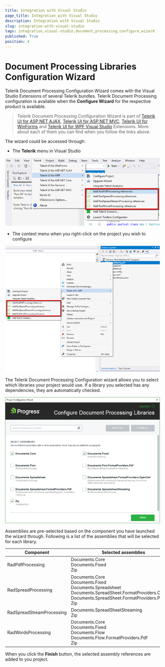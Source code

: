 ```yaml
---
title: Integration with Visual Studio
page_title: Integration with Visual Studio
description: Integration with Visual Studio
slug: integration-with-visual-studio
tags: integration,visual-studio,document,processing,configure,wizard
published: True
position: 4
---
```

# Document Processing Libraries Configuration Wizard

Telerik Document Processing Configuration Wizard comes with the Visual Studio Extensions of several Telerik bundles. Telerik Document Processing configuration is available when the **Configure Wizard** for the respective product is available.

> Telerik Document Processing Configuration Wizard is part of [Telerik UI for ASP.NET AJAX](https://docs.telerik.com/devtools/aspnet-ajax/general-information/integration-with-visual-studio/visual-studio-extensions/overview), [Telerik UI for ASP.NET MVC](https://docs.telerik.com/aspnet-mvc/vs-integration/introduction), [Telerik UI for WinForms](https://docs.telerik.com/devtools/winforms/installation-deployment-and-distribution/visual-studio-extensions/overview) and [Telerik UI for WPF Visual Studio](https://docs.telerik.com/devtools/wpf/visual-studio-extensions/for-wpf-vs-extensions-overview-wpf) Extensions. More about each of them you can find when you follow the links above.

The wizard could be accessed through:

- The **Telerik** menu in Visual Studio

![DPL Configure Wizard](../images/configure_wizard_telerik_menu_access.png)

- The context menu when you right-click on the project you wish to configure

![DPL Configure Wizard](../images/configure_wizard_context_menu_access.png)

The Telerik Document Processing Configuration wizard allows you to select which libraries your project would use. If a library you selected has any dependencies, they are automatically checked.

![DPL Configure Wizard Main Page](../images/dpl_configure_wizard.png)

Assemblies are pre-selected based on the component you have launched the wizard through. Following is a list of the assemblies that will be selected for each library.

|Component  |Selected assemblies  |
|---------|---------|
|RadPdfProcessing    |Documents.Core<br>Documents.Fixed<br>Zip         |
|RadSpreadProcessing     |    Documents.Core<br>Documents.Fixed<br>Documents.Spreadsheet<br>Documents.SpreadSheet.FormatProviders.OpenXml<br>Documents.SpreadSheet.FormatProviders.Pdf<br>Zip     |
|RadSpreadStreamProcessing     |   Documents.SpreadSheetStreaming<br>Zip      |
|RadWordsProcessing     |   Documents.Core<br>Documents.Fixed<br>Documents.Flow<br>Documents.Flow.FormatProviders.Pdf<br>Zip      |

When you click the **Finish** button, the selected assembly references are added to you project.
